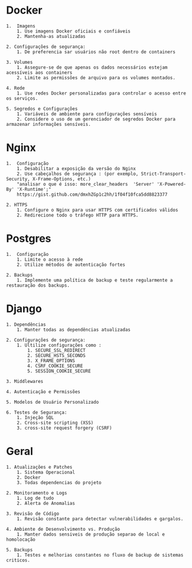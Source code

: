 # Docker

    1.  Imagens
        1. Use imagens Docker oficiais e confiáveis
        2. Mantenha-as atualizadas

    2. Configurações de segurança:
        1. De preferencia sar usuários não root dentro de containers

    3. Volumes
        1. Assegure-se de que apenas os dados necessários estejam acessíveis aos containers
        2. Limite as permissões de arquivo para os volumes montados.

    4. Rede
        1. Use redes Docker personalizadas para controlar o acesso entre os serviços.

    5. Segredos e Configurações
        1. Variáveis de ambiente para configurações sensíveis
        2. Considere o uso de um gerenciador de segredos Docker para armazenar informações sensíveis.

# Nginx

    1.  Configuração
        1. Desabilitar a exposição da versão do Nginx
        2. Use cabeçalhos de segurança : (por exemplo, Strict-Transport-Security, X-Frame-Options, etc.)
        "analisar o que é isso: more_clear_headers  'Server' 'X-Powered-By' 'X-Runtime';"
        https://gist.github.com/dmxhZGp1c2hh/1f04f10fca5dd8823377

    2. HTTPS
        1. Configure o Nginx para usar HTTPS com certificados válidos
        2. Redirecione todo o tráfego HTTP para HTTPS.

# Postgres

    1.  Configuração
        1. Limite o acesso à rede
        2. Utilize métodos de autenticação fortes

    2. Backups
        1. Implemente uma política de backup e teste regularmente a restauração dos backups.

# Django

    1. Dependências
        1. Manter todas as dependências atualizadas

    2. Configurações de segurança:
        1. Ultilize configurações como :
            1. SECURE_SSL_REDIRECT
            2. SECURE_HSTS_SECONDS
            3. X_FRAME_OPTIONS
            4. CSRF_COOKIE_SECURE
            5. SESSION_COOKIE_SECURE

    3. Middlewares

    4. Autenticação e Permissões

    5. Modelos de Usuário Personalizado

    6. Testes de Segurança:
        1. Injeção SQL
        2. Cross-site scripting (XSS)
        3. cross-site request forgery (CSRF)

# Geral

    1. Atualizações e Patches
        1. Sistema Operacional
        2. Docker
        3. Todas dependencias do projeto

    2. Monitoramento e Logs
        1. Log de tudo
        2. Alerta de Anomalias

    3. Revisão de Código
        1. Revisão constante para detectar vulnerabilidades e gargalos.

    4. Ambiente de Desenvolvimento vs. Produção
        1. Manter dados sensiveis de produção separao de local e homolocação

    5. Backups
        1. Testes e melhorias constantes no fluxo de backup de sistemas criticos.
